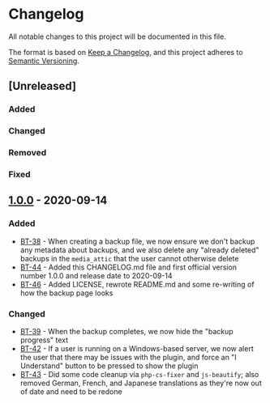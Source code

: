 # Changelog
All notable changes to this project will be documented in this file.

The format is based on [Keep a Changelog](https://keepachangelog.com/en/1.0.0/),
and this project adheres to [Semantic Versioning](https://semver.org/spec/v2.0.0.html).

## [Unreleased]

### Added
### Changed
### Removed
### Fixed

## [1.0.0] - 2020-09-14

### Added

- [BT-38] - When creating a backup file, we now ensure we don't backup any metadata about backups, and we also delete any "already deleted" backups in the `media_attic` that the user cannot otherwise delete
- [BT-44] - Added this CHANGELOG.md file and first official version number 1.0.0 and release date to 2020-09-14
- [BT-46] - Added LICENSE, rewrote README.md and some re-writing of how the backup page looks

### Changed

- [BT-39] - When the backup completes, we now hide the "backup progress" text
- [BT-42] - If a user is running on a Windows-based server, we now alert the user that there may be issues with the plugin, and force an "I Understand" button to be pressed to show the plugin
- [BT-43] - Did some code cleanup via `php-cs-fixer` and `js-beautify`; also removed German, French, and Japanese translations as they're now out of date and need to be redone

## 

[1.0.0]: https://github.com/tatewake/dokuwiki-plugin-backup/releases/tag/1.0.0

[BT-39]: https://github.com/tatewake/dokuwiki-plugin-backup/issues/39
[BT-38]: https://github.com/tatewake/dokuwiki-plugin-backup/issues/38

[BT-42]: http://192.168.1.150/open-source/dokuwiki/backup/-/issues/42
[BT-43]: http://192.168.1.150/open-source/dokuwiki/backup/-/issues/43
[BT-44]: http://192.168.1.150/open-source/dokuwiki/backup/-/issues/44
[BT-46]: http://192.168.1.150/open-source/dokuwiki/backup/-/issues/46

